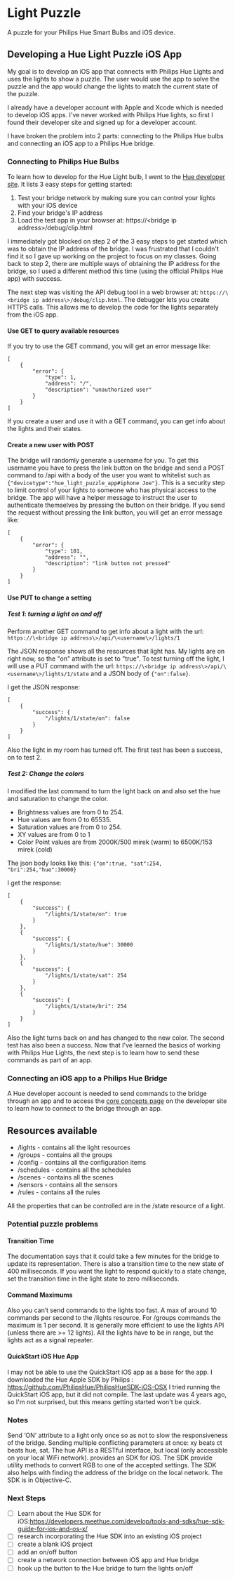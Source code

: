 # Light Puzzle
A puzzle for your Philips Hue Smart Bulbs and iOS device.

## Developing a Hue Light Puzzle iOS App

My goal is to develop an iOS app that connects with Philips Hue Lights and uses the lights to show a puzzle. The user would use the app to solve the puzzle and the app would change the lights to match the current state of the puzzle.

I already have a developer account with Apple and Xcode which is needed to develop iOS apps. I've never worked with Philips Hue lights, so first I found their developer site and signed up for a developer account.

I have broken the problem into 2 parts: connecting to the Philips Hue bulbs and connecting an iOS app to a Philips Hue bridge.

### Connecting to Philips Hue Bulbs
To learn how to develop for the Hue Light bulb, I went to the [Hue developer site](https://developers.meethue.com/develop/get-started-2/). It lists 3 easy steps for getting started:
1. Test your bridge network by making sure you can control your lights with your iOS device
1. Find your bridge's IP address
1. Load the test app in your browser at:
https://\<bridge ip address\>/debug/clip.html

I immediately got blocked on step 2 of the 3 easy steps to get started which was to obtain the IP address of the bridge. I was frustrated that I couldn't find it so I gave up working on the project to focus on my classes. Going back to step 2, there are multiple ways of obtaining the IP address for the bridge, so I used a different method this time (using the official Philips Hue app) with success.

The next step was visiting the API debug tool in a web browser at: `https://\<bridge ip address\>/debug/clip.html`. The debugger lets you create HTTPS calls. This allows me to develop the code for the lights separately from the iOS app.

#### Use GET to query available resources
If you try to use the GET command, you will get an error message like:
```
[
	{
		"error": {
			"type": 1,
			"address": "/",
			"description": "unauthorized user"
		}
	}
]
```
If you create a user and use it with a GET command, you can get info about the lights and their states.

#### Create a new user with POST
The bridge will randomly generate a username for you. To get this username you have to press the link button on the bridge and send a POST command to /api with a body of the user you want to whitelist such as `{"devicetype":"hue_light_puzzle_app#iphone Joe"}`. This is a security step to limit control of your lights to someone who has physical access to the bridge. The app will have a helper message to instruct the user to authenticate themselves by pressing the button on their bridge. If you send the request without pressing the link button, you will get an error message like:
```
[
	{
		"error": {
			"type": 101,
			"address": "",
			"description": "link button not pressed"
		}
	}
]
```

#### Use PUT to change a setting

##### Test 1: turning a light on and off
Perform another GET command to get info about a light with the url: `https://\<bridge ip address\>/api/\<username\>/lights/1`

The JSON response shows all the resources that light has. My lights are on right now, so the "on" attribute is set to "true". To test turning off the light, I will use a PUT command with the url: `https://\<bridge ip address\>/api/\<username\>/lights/1/state` and a JSON body of `{"on":false}`.

I get the JSON response:
```
[
	{
		"success": {
			"/lights/1/state/on": false
		}
	}
]
```
Also the light in my room has turned off. The first test has been a success, on to test 2.

##### Test 2: Change the colors
I modified the last command to turn the light back on and also set the hue and saturation to change the color.
* Brightness values are from 0 to 254.
* Hue values are from 0 to 65535.
* Saturation values are from 0 to 254.
* XY values are from 0 to 1
* Color Point values are from 2000K/500 mirek (warm) to 6500K/153 mirek (cold)

The json body looks like this: `{"on":true, "sat":254, "bri":254,"hue":30000}`

I get the response:
```
[
	{
		"success": {
			"/lights/1/state/on": true
		}
	},
	{
		"success": {
			"/lights/1/state/hue": 30000
		}
	},
	{
		"success": {
			"/lights/1/state/sat": 254
		}
	},
	{
		"success": {
			"/lights/1/state/bri": 254
		}
	}
]
```
Also the light turns back on and has changed to the new color. The second test has also been a success. Now that I've learned the basics of working with Philips Hue Lights, the next step is to learn how to send these commands as part of an app.

### Connecting an iOS app to a Philips Hue Bridge
A Hue developer account is needed to send commands to the bridge through an app and to access the [core concepts page](https://developers.meethue.com/develop/get-started-2/core-concepts/) on the developer site to learn how to connect to the bridge through an app.


## Resources available
* /lights - contains all the light resources
* /groups - contains all the groups
* /config - contains all the configuration items
* /schedules - contains all the schedules
* /scenes - contains all the scenes
* /sensors - contains all the sensors
* /rules - contains all the rules

All the properties that can be controlled are in the /state resource of a light.

### Potential puzzle problems
#### Transition Time
The documentation says that it could take a few minutes for the bridge to update its representation. There is also a transition time to the new state of 400 milliseconds. If you want the light to respond quickly to a state change, set the transition time in the light state to zero milliseconds.
#### Command Maximums
Also you can’t send commands to the lights too fast. A max of around 10 commands per second to the /lights resource. For /groups commands the maximum is 1 per second. It is generally more efficient to use the lights API (unless there are >= 12 lights).
All the lights have to be in range, but the lights act as a signal repeater.
#### QuickStart iOS Hue App
I may not be able to use the QuickStart iOS app as a base for the app. I downloaded the Hue Apple SDK by Philips : https://github.com/PhilipsHue/PhilipsHueSDK-iOS-OSX
I tried running the QuickStart iOS app, but it did not compile. The last update was 4 years ago, so I'm not surprised, but this means getting started won't be quick.

### Notes
Send ‘ON’ attribute to a light only once so as not to slow the responsiveness of the bridge.
Sending multiple conflicting parameters at once: xy beats ct beats hue, sat.
The hue API is a RESTful interface, but local (only accessible on your local WiFi network).
provides an SDK for iOS.
The SDK provide utility methods to convert RGB to one of the accepted settings.
The SDK also helps with finding the address of the bridge on the local network.
The SDK is in Objective-C.

### Next Steps
- [ ] Learn about the Hue SDK for iOS:https://developers.meethue.com/develop/tools-and-sdks/hue-sdk-guide-for-ios-and-os-x/
- [ ] research incorporating the Hue SDK into an existing iOS project
- [ ] create a blank iOS project
- [ ] add an on/off button
- [ ] create a network connection between iOS app and Hue bridge
- [ ] hook up the button to the Hue bridge to turn the lights on/off
